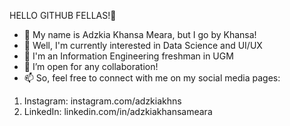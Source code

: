 HELLO GITHUB FELLAS!🥳

- 👋 My name is Adzkia Khansa Meara, but I go by Khansa!
- 👀 Well, I'm currently interested in Data Science and UI/UX
- 🌱 I'm an Information Engineering freshman in UGM
- 💞️ I’m open for any collaboration!
- 📫 So, feel free to connect with me on my social media pages:
1) Instagram: instagram.com/adzkiakhns
2) LinkedIn: linkedin.com/in/adzkiakhansameara

